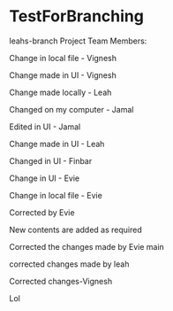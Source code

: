 # TestForBranching

leahs-branch
Project Team Members:

Change in local file - Vignesh

Change made in UI - Vignesh

Change made locally - Leah

Changed on my computer - Jamal

Edited in UI - Jamal

Change made in UI - Leah

Changed in UI - Finbar

Change in UI - Evie

Change in local file - Evie

Corrected by Evie

New contents are added as required

Corrected the changes made by Evie
main

corrected changes made by leah

Corrected changes-Vignesh

Lol
